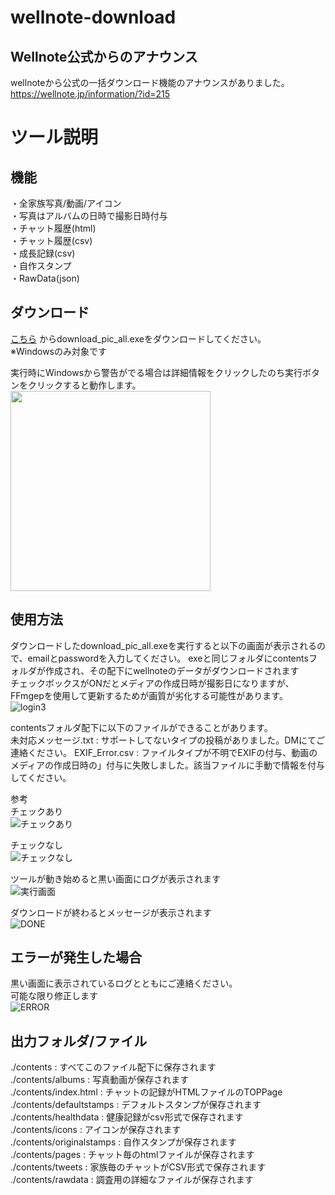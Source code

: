 # wellnote-download
## Wellnote公式からのアナウンス
wellnoteから公式の一括ダウンロード機能のアナウンスがありました。  
https://wellnote.jp/information/?id=215  


# ツール説明
## 機能
・全家族写真/動画/アイコン  
・写真はアルバムの日時で撮影日時付与  
・チャット履歴(html)  
・チャット履歴(csv)  
・成長記録(csv)  
・自作スタンプ  
・RawData(json)  

## ダウンロード
[こちら](https://github.com/panchan-source/wellnote-download/releases/)
からdownload_pic_all.exeをダウンロードしてください。  
※Windowsのみ対象です

実行時にWindowsから警告がでる場合は詳細情報をクリックしたのち実行ボタンをクリックすると動作します。
<img src=https://user-images.githubusercontent.com/120144672/207176605-b0d5dd27-02b1-49c2-b482-d7e6f4851f60.jpg width=320px>  

##  使用方法
ダウンロードしたdownload_pic_all.exeを実行すると以下の画面が表示されるので、emailとpasswordを入力してください。
exeと同じフォルダにcontentsフォルダが作成され、その配下にwellnoteのデータがダウンロードされます  
チェックボックスがONだとメディアの作成日時が撮影日になりますが、FFmgepを使用して更新するためが画質が劣化する可能性があります。  
![login3](https://user-images.githubusercontent.com/120144672/207177855-f7db3bcb-4ebe-4bf8-b3ab-b2fb833c47df.png)

contentsフォルダ配下に以下のファイルができることがあります。  
未対応メッセージ.txt : サポートしてないタイプの投稿がありました。DMにてご連絡ください。
EXIF_Error.csv : ファイルタイプが不明でEXIFの付与、動画のメディアの作成日時の」付与に失敗しました。該当ファイルに手動で情報を付与してください。  



参考  
チェックあり  
![チェックあり](https://user-images.githubusercontent.com/120144672/206911449-29774769-4534-4779-97b5-aacb9ddaddfe.png)

チェックなし  
![チェックなし](https://user-images.githubusercontent.com/120144672/206911464-edd6feaa-f3c9-4756-a4d3-187102fd800e.png)


ツールが動き始めると黒い画面にログが表示されます  
![実行画面](https://user-images.githubusercontent.com/120144672/206593495-01a5bae2-8375-47b2-8f96-f87334af682f.png)

ダウンロードが終わるとメッセージが表示されます  
![DONE](https://user-images.githubusercontent.com/120144672/206593987-ba56c960-f8cd-4134-9064-a3af0c0a894f.png)

## エラーが発生した場合
黒い画面に表示されているログとともにご連絡ください。  
可能な限り修正します  
![ERROR](https://user-images.githubusercontent.com/120144672/206594059-a499baf6-1301-4fb4-b409-47f68c06effe.png)

## 出力フォルダ/ファイル
./contents : すべてこのファイル配下に保存されます  
./contents/albums : 写真動画が保存されます  
./contents/index.html : チャットの記録がHTMLファイルのTOPPage  
./contents/defaultstamps : デフォルトスタンプが保存されます  
./contents/healthdata : 健康記録がcsv形式で保存されます  
./contents/icons : アイコンが保存されます  
./contents/originalstamps : 自作スタンプが保存されます  
./contents/pages : チャット毎のhtmlファイルが保存されます  
./contents/tweets : 家族毎のチャットがCSV形式で保存されます 
./contents/rawdata : 調査用の詳細なファイルが保存されます  
